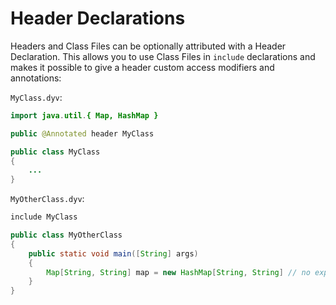 # Header Declarations

Headers and Class Files can be optionally attributed with a Header Declaration. This allows you to use Class Files in `include` declarations and makes it possible to give a header custom access modifiers and annotations:


`MyClass.dyv`:

```java
import java.util.{ Map, HashMap }

public @Annotated header MyClass

public class MyClass
{
    ...
}
```

`MyOtherClass.dyv`:

```java
include MyClass

public class MyOtherClass
{
    public static void main([String] args)
    {
        Map[String, String] map = new HashMap[String, String] // no explicit import required
    }
}
```
